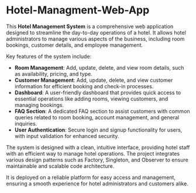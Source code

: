 # Hotel-Managment-Web-App
This **Hotel Management System** is a comprehensive web application designed to streamline the day-to-day operations of a hotel. It allows hotel administrators to manage various aspects of the business, including room bookings, customer details, and employee management. 

Key features of the system include:
- **Room Management**: Add, update, delete, and view room details, such as availability, pricing, and type.
- **Customer Management**: Add, update, delete, and view customer information for efficient booking and check-in processes.
- **Dashboard**: A user-friendly dashboard that provides quick access to essential operations like adding rooms, viewing customers, and managing bookings.
- **FAQ Section**: A dedicated FAQ section to assist customers with common queries related to room booking, account management, and general inquiries.
- **User Authentication**: Secure login and signup functionality for users, with input validation for enhanced security.

The system is designed with a clean, intuitive interface, providing hotel staff with an efficient way to manage hotel operations. The project integrates various design patterns such as Factory, Singleton, and Observer to ensure maintainable and scalable code architecture. 

It is deployed on a reliable platform for easy access and management, ensuring a smooth experience for hotel administrators and customers alike.
